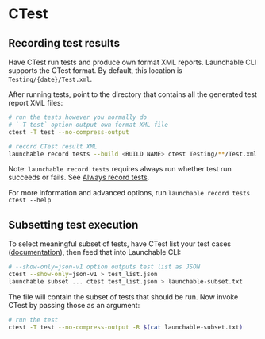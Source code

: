 # CTest

## Recording test results

Have CTest run tests and produce own format XML reports. Launchable CLI supports the CTest format. By default, this location is `Testing/{date}/Test.xml`.

After running tests, point to the directory that contains all the generated test report XML files:

```bash
# run the tests however you normally do
# `-T test` option output own format XML file
ctest -T test --no-compress-output

# record CTest result XML
launchable record tests --build <BUILD NAME> ctest Testing/**/Test.xml
```

Note: `launchable record tests` requires always run whether test run succeeds or fails. See [Always record tests](always-run.md).

For more information and advanced options, run `launchable record tests ctest --help`

## Subsetting test execution

To select meaningful subset of tests, have CTest list your test cases \([documentation](https://cmake.org/cmake/help/latest/manual/ctest.1.html)\), then feed that into Launchable CLI:

```bash
# --show-only=json-v1 option outputs test list as JSON
ctest --show-only=json-v1 > test_list.json
launchable subset ... ctest test_list.json > launchable-subset.txt
```

The file will contain the subset of tests that should be run. Now invoke CTest by passing those as an argument:

```bash
# run the test
ctest -T test --no-compress-output -R $(cat launchable-subset.txt)
```

